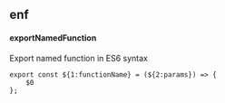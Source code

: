 ## enf
#### exportNamedFunction
Export named function in ES6 syntax
```
export const ${1:functionName} = (${2:params}) => {
	$0
};
```